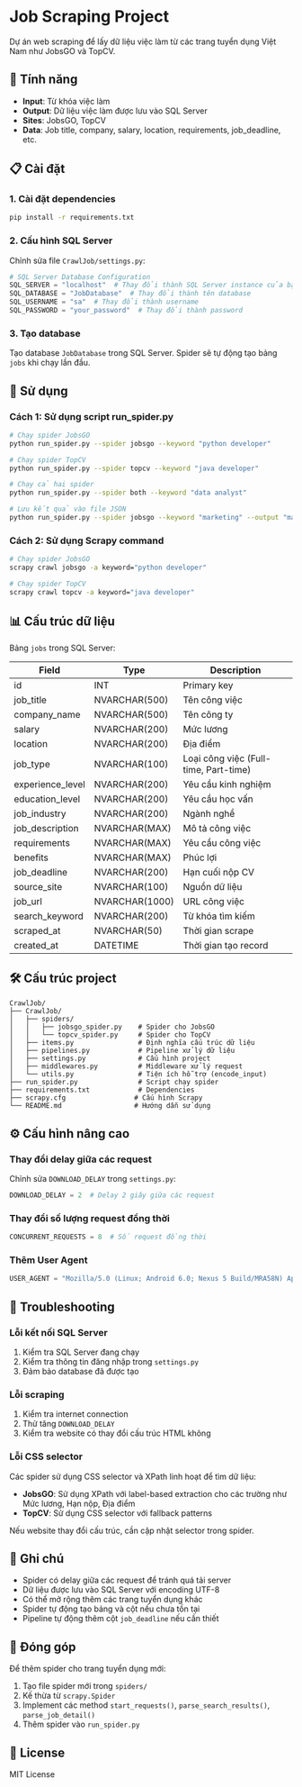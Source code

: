 # Job Scraping Project

Dự án web scraping để lấy dữ liệu việc làm từ các trang tuyển dụng Việt Nam như JobsGO và TopCV.

## 🎯 Tính năng

- **Input**: Từ khóa việc làm
- **Output**: Dữ liệu việc làm được lưu vào SQL Server
- **Sites**: JobsGO, TopCV
- **Data**: Job title, company, salary, location, requirements, job_deadline, etc.

## 📋 Cài đặt

### 1. Cài đặt dependencies

```bash
pip install -r requirements.txt
```

### 2. Cấu hình SQL Server

Chỉnh sửa file `CrawlJob/settings.py`:

```python
# SQL Server Database Configuration
SQL_SERVER = "localhost"  # Thay đổi thành SQL Server instance của bạn
SQL_DATABASE = "JobDatabase"  # Thay đổi thành tên database
SQL_USERNAME = "sa"  # Thay đổi thành username
SQL_PASSWORD = "your_password"  # Thay đổi thành password
```

### 3. Tạo database

Tạo database `JobDatabase` trong SQL Server. Spider sẽ tự động tạo bảng `jobs` khi chạy lần đầu.

## 🚀 Sử dụng

### Cách 1: Sử dụng script run_spider.py

```bash
# Chạy spider JobsGO
python run_spider.py --spider jobsgo --keyword "python developer"

# Chạy spider TopCV
python run_spider.py --spider topcv --keyword "java developer"

# Chạy cả hai spider
python run_spider.py --spider both --keyword "data analyst"

# Lưu kết quả vào file JSON
python run_spider.py --spider jobsgo --keyword "marketing" --output "marketing_jobs.json"
```

### Cách 2: Sử dụng Scrapy command

```bash
# Chạy spider JobsGO
scrapy crawl jobsgo -a keyword="python developer"

# Chạy spider TopCV
scrapy crawl topcv -a keyword="java developer"
```

## 📊 Cấu trúc dữ liệu

Bảng `jobs` trong SQL Server:

| Field | Type | Description |
|-------|------|-------------|
| id | INT | Primary key |
| job_title | NVARCHAR(500) | Tên công việc |
| company_name | NVARCHAR(500) | Tên công ty |
| salary | NVARCHAR(200) | Mức lương |
| location | NVARCHAR(200) | Địa điểm |
| job_type | NVARCHAR(100) | Loại công việc (Full-time, Part-time) |
| experience_level | NVARCHAR(200) | Yêu cầu kinh nghiệm |
| education_level | NVARCHAR(200) | Yêu cầu học vấn |
| job_industry | NVARCHAR(200) | Ngành nghề |
| job_description | NVARCHAR(MAX) | Mô tả công việc |
| requirements | NVARCHAR(MAX) | Yêu cầu công việc |
| benefits | NVARCHAR(MAX) | Phúc lợi |
| job_deadline | NVARCHAR(200) | Hạn cuối nộp CV |
| source_site | NVARCHAR(100) | Nguồn dữ liệu |
| job_url | NVARCHAR(1000) | URL công việc |
| search_keyword | NVARCHAR(200) | Từ khóa tìm kiếm |
| scraped_at | NVARCHAR(50) | Thời gian scrape |
| created_at | DATETIME | Thời gian tạo record |

## 🛠️ Cấu trúc project

```
CrawlJob/
├── CrawlJob/
│   ├── spiders/
│   │   ├── jobsgo_spider.py    # Spider cho JobsGO
│   │   └── topcv_spider.py     # Spider cho TopCV
│   ├── items.py                # Định nghĩa cấu trúc dữ liệu
│   ├── pipelines.py            # Pipeline xử lý dữ liệu
│   ├── settings.py             # Cấu hình project
│   ├── middlewares.py          # Middleware xử lý request
│   └── utils.py                # Tiện ích hỗ trợ (encode_input)
├── run_spider.py               # Script chạy spider
├── requirements.txt            # Dependencies
├── scrapy.cfg                 # Cấu hình Scrapy
└── README.md                  # Hướng dẫn sử dụng
```

## ⚙️ Cấu hình nâng cao

### Thay đổi delay giữa các request

Chỉnh sửa `DOWNLOAD_DELAY` trong `settings.py`:

```python
DOWNLOAD_DELAY = 2  # Delay 2 giây giữa các request
```

### Thay đổi số lượng request đồng thời

```python
CONCURRENT_REQUESTS = 8  # Số request đồng thời
```

### Thêm User Agent

```python
USER_AGENT = "Mozilla/5.0 (Linux; Android 6.0; Nexus 5 Build/MRA58N) AppleWebKit/537.36 (KHTML, like Gecko) Chrome/139.0.0.0 Mobile Safari/537.36"
```

## 🔧 Troubleshooting

### Lỗi kết nối SQL Server

1. Kiểm tra SQL Server đang chạy
2. Kiểm tra thông tin đăng nhập trong `settings.py`
3. Đảm bảo database đã được tạo

### Lỗi scraping

1. Kiểm tra internet connection
2. Thử tăng `DOWNLOAD_DELAY`
3. Kiểm tra website có thay đổi cấu trúc HTML không

### Lỗi CSS selector

Các spider sử dụng CSS selector và XPath linh hoạt để tìm dữ liệu:
- **JobsGO**: Sử dụng XPath với label-based extraction cho các trường như Mức lương, Hạn nộp, Địa điểm
- **TopCV**: Sử dụng CSS selector với fallback patterns

Nếu website thay đổi cấu trúc, cần cập nhật selector trong spider.

## 📝 Ghi chú

- Spider có delay giữa các request để tránh quá tải server
- Dữ liệu được lưu vào SQL Server với encoding UTF-8
- Có thể mở rộng thêm các trang tuyển dụng khác
- Spider tự động tạo bảng và cột nếu chưa tồn tại
- Pipeline tự động thêm cột `job_deadline` nếu cần thiết

## 🤝 Đóng góp

Để thêm spider cho trang tuyển dụng mới:

1. Tạo file spider mới trong `spiders/`
2. Kế thừa từ `scrapy.Spider`
3. Implement các method `start_requests()`, `parse_search_results()`, `parse_job_detail()`
4. Thêm spider vào `run_spider.py`

## 📄 License

MIT License
